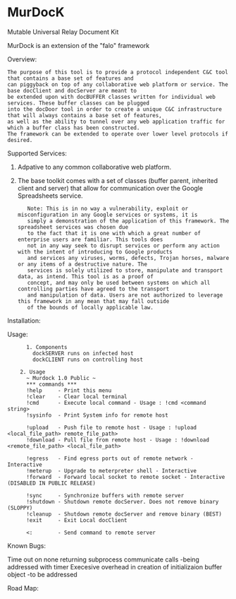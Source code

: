 MurDocK
=======

Mutable Universal Relay Document Kit

MurDock is an extension of the "falo" framework


Overview:

	The purpose of this tool is to provide a protocol independent C&C tool that contains a base set of features and
	can piggyback on top of any collaborative web platform or service. The base docClient and docServer are meant to
	be extended upon with docBUFFER classes written for individual web services. These buffer classes can be plugged
	into the docDoor tool in order to create a unique C&C infrastructure that will always contains a base set of features,
	as well as the ability to tunnel over any web application traffic for which a buffer class has been constructed. 
	The framework can be extended to operate over lower level protocols if desired.
	

 
Supported Services:
1. Adpative to any common collaborative web platform.
2. The base toolkit comes with a set of classes (buffer parent, inherited client and server) that allow for                communication 	over the Google Spreadsheets service.
	
	      Note: This is in no way a vulnerability, exploit or misconfiguration in any Google services or systems, it is 
	      simply a demonstration of the application of this framework. The spreadsheet services was chosen due
	      to the fact that it is one with which a great number of enterprise users are familiar. This tools does
	      not in any way seek to disrupt services or perform any action with the intent of introducing to Google products
	      and services any viruses, worms, defects, Trojan horses, malware or any items of a destructive nature. The 
	      services is solely utilized to store, manipulate and transport data, as intend. This tool is as a proof of
	      concept, and may only be used between systems on which all controlling parties have agreed to the transport
	      and manipulation of data. Users are not authorized to leverage this framework in any mean that may fall outside
	      of the bounds of locally applicable law.

 
Installation:

 
 
Usage:
 
 	      1. Components
 	        dockSERVER runs on infected host
 	        dockCLIENT runs on controlling host
 
        2. Usage
          ~ Murdock 1.0 Public ~
          *** commands ***
          !help     - Print this menu
          !clear    - Clear local terminal              
          !cmd      - Execute local command - Usage : !cmd <command string>
          !sysinfo  - Print System info for remote host
          
          !upload   - Push file to remote host - Usage : !upload <local_file_path> remote_file_path>
          !download - Pull file from remote host - Usage : !download <remote_file_path> <local_file_path>
          
          !egress   - Find egress ports out of remote network - Interactive
          !meterup  - Upgrade to meterpreter shell - Interactive
          !forward  - Forward local socket to remote socket - Interactive (DISABLED IN PUBLIC RELEASE)
          
          !sync     - Synchronize buffers with remote server  
          !shutdown - Shutdown remote docServer. Does not remove binary (SLOPPY)
          !cleanup  - Shutdown remote docServer and remove binary (BEST)
          !exit     - Exit Local docClient   
          
          <:        - Send command to remote server
 
 
 
Known Bugs:
    
Time out on none returning subprocess communicate calls 
      -being addressed with timer
Execesive overhead in creation of initializaion buffer object
      -to be addressed
 
 
Road Map:

